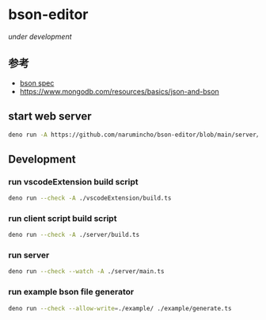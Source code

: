 # bson-editor

_under development_

## 参考

- [bson spec](https://bsonspec.org/)
- https://www.mongodb.com/resources/basics/json-and-bson

## start web server

```sh
deno run -A https://github.com/narumincho/bson-editor/blob/main/server/main.ts
```

## Development

### run vscodeExtension build script

```sh
deno run --check -A ./vscodeExtension/build.ts
```

### run client script build script

```sh
deno run --check -A ./server/build.ts
```

### run server

```sh
deno run --check --watch -A ./server/main.ts
```

### run example bson file generator

```sh
deno run --check --allow-write=./example/ ./example/generate.ts
```

